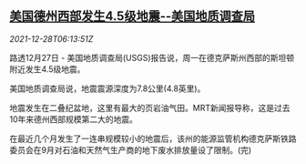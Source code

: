 <!--1640673062000-->
[美国德州西部发生4.5级地震--美国地质调查局](https://cn.reuters.com/article/us-texas-earthquake-usgs-1228-idCNKBS2J70B0)
------

<div><i>2021-12-28T06:13:51Z</i></div><p>路透12月27日 - 美国地质调查局(USGS)报告说，周一在德克萨斯州西部的斯坦顿附近发生4.5级地震。</p><p>美国地质调查局说，地震震源深度为7.8公里(4.8英里)。</p><p>地震发生在二叠纪盆地，这里有最大的页岩油气田。MRT新闻报导称，这是过去10年来德州西部规模第二大的地震。</p><p>在最近几个月发生了一连串规模较小的地震后，该州的能源监管机构德克萨斯铁路委员会在9月对石油和天然气生产商的地下废水排放量设了限制。(完)</p>
